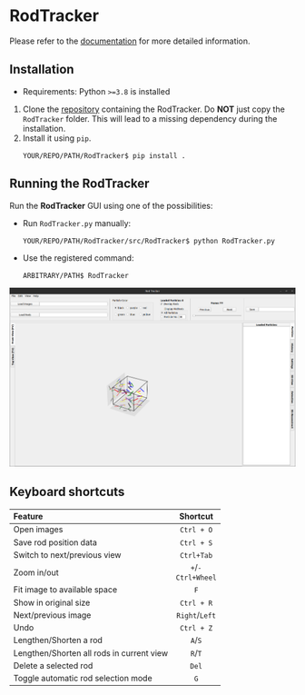 # RodTracker

Please refer to the [documentation](https://particletracking.readthedocs.io/) for more detailed information.

## Installation
- Requirements: Python `>=3.8` is installed
1. Clone the [repository](https://github.com/ANP-Granular/Track_Gui) containing the RodTracker. Do **NOT** just copy the `RodTracker` folder. This will lead to a missing dependency during the installation.
2. Install it using `pip`.
   ```shell
   YOUR/REPO/PATH/RodTracker$ pip install .
   ```

## Running the RodTracker
Run the **RodTracker** GUI using one of the possibilities:
  - Run `RodTracker.py` manually:
    ```shell
    YOUR/REPO/PATH/RodTracker/src/RodTracker$ python RodTracker.py
    ```
  - Use the registered command:
    ```shell
    ARBITRARY/PATH$ RodTracker
    ```

![RodTracker - GUI](../docs/source/images/Startup.png)

## Keyboard shortcuts
| Feature                      |                   Shortcut                   |
|:-----------------------------|:--------------------------------------------:|
| Open images                  |                  `Ctrl + O`                  |
| Save rod position data       |                  `Ctrl + S`                  |
| Switch to next/previous view |                  `Ctrl+Tab`                  |
| Zoom in/out                  |      `+`/`-`  <br /> `Ctrl+Wheel`            |
| Fit image to available space | `F` |
| Show in original size        |                  `Ctrl + R`                  |
| Next/previous image          |                `Right`/`Left`                |
| Undo                         |                  `Ctrl + Z`                  |
| Lengthen/Shorten a rod       |                    `A`/`S`                   |
| Lengthen/Shorten all rods in current view    |    `R`/`T`                   |
| Delete a selected rod | `Del` |
| Toggle automatic rod selection mode | `G` |
